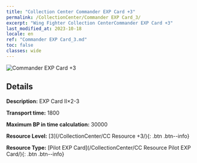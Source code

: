 ```yaml
---
title: "Collection Center Commander EXP Card +3"
permalink: /CollectionCenter/Commander EXP Card_3/
excerpt: "Wing Fighter Collection CenterCommander EXP Card +3"
last_modified_at: 2023-10-18
locale: en
ref: "Commander EXP Card_3.md"
toc: false
classes: wide
---
```



![Commander EXP Card +3](/images/cc/CC_Pilot_EXP_Card_3.png)

## Details

  **Description:** EXP Card II×2-3

  **Transport time:** 1800

  **Maximum BP in time calculation:** 30000

  **Resource Level:** [3](/CollectionCenter/CC Resource +3/){: .btn .btn--info}

  **Resource Type:** [Pilot EXP Card](/CollectionCenter/CC Resource Pilot EXP Card/){: .btn .btn--info}

